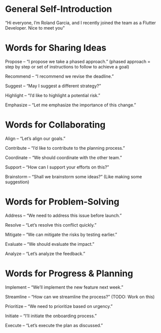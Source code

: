 # General Self-Introduction

“Hi everyone, I’m Roland Garcia, and I recently joined the team as a Flutter Developer. Nice to meet you”

# Words for Sharing Ideas

Propose – “I propose we take a phased approach.” (phased approach = step by step or set of instructions to follow to achieve a goal)

Recommend – “I recommend we revise the deadline.”

Suggest – “May I suggest a different strategy?”

Highlight – “I’d like to highlight a potential risk.”

Emphasize – “Let me emphasize the importance of this change.”

# Words for Collaborating

Align – “Let’s align our goals.”

Contribute – “I’d like to contribute to the planning process.”

Coordinate – “We should coordinate with the other team.”

Support – “How can I support your efforts on this?”

Brainstorm – “Shall we brainstorm some ideas?” (Like making some suggestion)

# Words for Problem-Solving

Address – “We need to address this issue before launch.”

Resolve – “Let’s resolve this conflict quickly.”

Mitigate – “We can mitigate the risks by testing earlier.”

Evaluate – “We should evaluate the impact.”

Analyze – “Let’s analyze the feedback.”

# Words for Progress & Planning

Implement – “We’ll implement the new feature next week.”

Streamline – “How can we streamline the process?” (TODO: Work on this)

Prioritize – “We need to prioritize based on urgency.”

Initiate – “I’ll initiate the onboarding process.”

Execute – “Let’s execute the plan as discussed.”